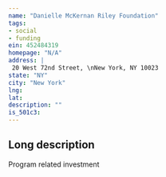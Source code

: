 ```yaml
---
name: "Danielle McKernan Riley Foundation"
tags:
- social
- funding
ein: 452484319
homepage: "N/A"
address: |
 20 West 72nd Street, \nNew York, NY 10023
state: "NY"
city: "New York"
lng: 
lat: 
description: ""
is_501c3: 
---
```


## Long description

Program related investment
